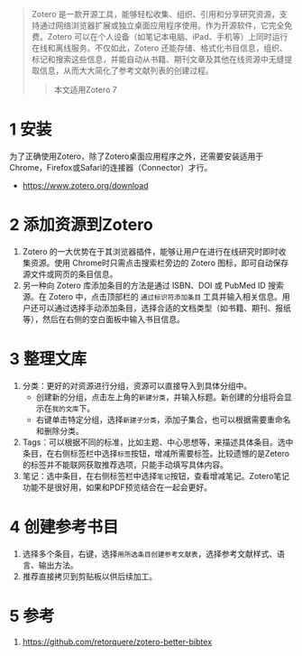 > Zotero 是一款开源工具，能够轻松收集、组织、引用和分享研究资源，支持通过网络浏览器扩展或独立桌面应用程序使用。作为开源软件，它完全免费。Zotero 可以在个人设备（如笔记本电脑、iPad、手机等）上同时运行在线和离线服务。不仅如此，Zotero 还能存储、格式化书目信息，组织、标记和搜索这些信息，并能自动从书籍、期刊文章及其他在线资源中无缝提取信息，从而大大简化了参考文献列表的创建过程。
>> 本文适用Zotero 7

# 1 安装
为了正确使用Zotero，除了Zotero桌面应用程序之外，还需要安装适用于Chrome，Firefox或Safari的连接器（Connector）才行。
- https://www.zotero.org/download

# 2 添加资源到Zotero
1. Zotero 的一大优势在于其浏览器插件，能够让用户在进行在线研究时即时收集资源。使用 Chrome时只需点击搜索栏旁边的 Zotero 图标，即可自动保存源文件或网页的条目信息。
2. 另一种向 Zotero 库添加条目的方法是通过 ISBN、DOI 或 PubMed ID 搜索源。在 Zotero 中，点击顶部栏的 `通过标识符添加条目` 工具并输入相关信息。用户还可以通过选择手动添加条目，选择合适的文档类型（如书籍、期刊、报纸等），然后在右侧的空白面板中输入书目信息。

# 3 整理文库
1. 分类：更好的对资源进行分组，资源可以直接导入到具体分组中。
   - 创建新的分组，点击左上角的`新建分类`，并输入标题。新创建的分组将会显示在`我的文库`下。
   - 右键单击特定分组，选择`新建子分类`，添加子集合，也可以根据需要重命名和删除分类。
2. Tags：可以根据不同的标准，比如主题、中心思想等，来描述具体条目。选中条目，在右侧标签栏中选择`标签`按钮，增减所需要标签。比较遗憾的是Zetero的标签并不能联网获取推荐选项，只能手动填写具体内容。
3. 笔记：选中条目，在右侧标签栏中选择`笔记`按钮，查看增减笔记。Zotero笔记功能不是很好用，如果和PDF预览结合在一起会更好。

# 4 创建参考书目
1. 选择多个条目，右键，选择`用所选条目创建参考文献表`，选择参考文献样式、语言、输出方法。
2. 推荐直接拷贝到剪贴板以供后续加工。

# 5 参考
1. https://github.com/retorquere/zotero-better-bibtex
